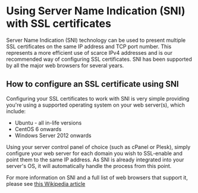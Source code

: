 # Using Server Name Indication (SNI) with SSL certificates

Server Name Indication (SNI) technology can be used to present multiple SSL certificates on the same IP address and TCP port number.  This represents a more efficient use of scarce IPv4 addresses and is our recommended way of configuring SSL certificates.  SNI has been supported by all the major web browsers for several years.

## How to configure an SSL certificate using SNI

Configuring your SSL certificates to work with SNI is very simple providing you're using a supported operating system on your web server(s), which include:

- Ubuntu - all in-life versions
- CentOS 6 onwards
- Windows Server 2012 onwards

Using your server control panel of choice (such as cPanel or Plesk), simply configure your web server for each domain you wish to SSL-enable and point them to the same IP address.  As SNI is already integrated into your server's OS, it will automatically handle the process from this point.

For more information on SNI and a full list of web browsers that support it, please see [this Wikipedia article](https://en.wikipedia.org/wiki/Server_Name_Indication)
